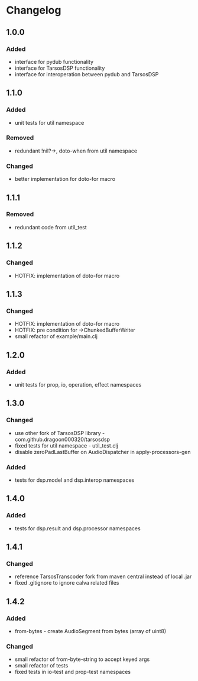 # Changelog

## 1.0.0
### Added
- interface for pydub functionality
- interface for TarsosDSP functionality
- interface for interoperation between pydub and TarsosDSP

## 1.1.0
### Added
- unit tests for util namespace
### Removed
- redundant !nil?->, doto-when from util namespace
### Changed
- better implementation for doto-for macro

## 1.1.1
### Removed
- redundant code from util_test

## 1.1.2
### Changed
- HOTFIX: implementation of doto-for macro

## 1.1.3
### Changed
- HOTFIX: implementation of doto-for macro
- HOTFIX: pre condition for ->ChunkedBufferWriter
- small refactor of example/main.clj

## 1.2.0
### Added
- unit tests for prop, io, operation, effect namespaces

## 1.3.0
### Changed
- use other fork of TarsosDSP library - com.github.dragoon000320/tarsosdsp
- fixed tests for util namespace - util_test.clj
- disable zeroPadLastBuffer on AudioDispatcher in apply-processors-gen
### Added
- tests for dsp.model and dsp.interop namespaces

## 1.4.0
### Added
- tests for dsp.result and dsp.processor namespaces

## 1.4.1
### Changed
- reference TarsosTranscoder fork from maven central instead of local .jar
- fixed .gitignore to ignore calva related files

## 1.4.2
### Added
- from-bytes - create AudioSegment from bytes (array of uint8)
### Changed
- small refactor of from-byte-string to accept keyed args
- small refactor of tests
- fixed tests in io-test and prop-test namespaces